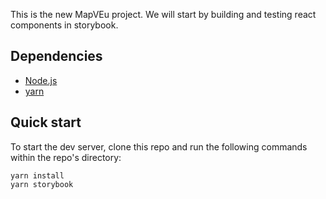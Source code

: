 This is the new MapVEu project. We will start by building and
testing react components in storybook.
    
## Dependencies
* [Node.js](https://nodejs.org)
* [yarn](https://yarnpkg.com/)

## Quick start

To start the dev server, clone this repo and run the following
commands within the repo's directory:

    yarn install
    yarn storybook

